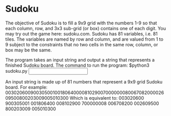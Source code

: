 # Sudoku

The objective of Sudoku is to fill a 9x9 grid with the numbers 1-9 so that each column, row, and 3x3 sub-grid (or box) contains one of each digit. You may try out the game here: sudoku.com. Sudoku has 81 variables, i.e. 81 tiles. The variables are named by row and column, and are valued from 1 to 9 subject to the constraints that no two cells in the same row, column, or box may be the same.

The program takes an input string and output a string that represents a finished Sudoku board.
The command to run the program:
$python3 sudoku.py <input string>

An input string is made up of 81 numbers that represent a 9x9 grid Sudoku board. For example:
003020600900305001001806400008102900700000008006708200002609500800203009005010300
Which is equivalent to:
003020600 
900305001 
001806400 
008102900 
700000008 
006708200 
002609500 
800203009 
005010300
